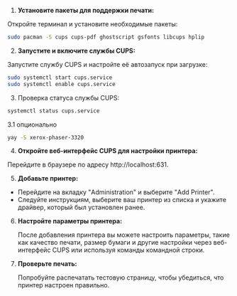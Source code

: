 

1. **Установите пакеты для поддержки печати:**

Откройте терминал и установите необходимые пакеты:

```bash
sudo pacman -S cups cups-pdf ghostscript gsfonts libcups hplip
```


2. **Запустите и включите службы CUPS:**

Запустите службу CUPS и настройте её автозапуск при загрузке:
```bash
sudo systemctl start cups.service
sudo systemctl enable cups.service
```

3. Проверка статуса службы CUPS:

```bash
systemctl status cups.service
```

3.1 опционально 
```bash
yay -S xerox-phaser-3320
```

4. **Откройте веб-интерфейс CUPS для настройки принтера:**

Перейдите в браузере по адресу http://localhost:631.

5. **Добавьте принтер:**

- Перейдите на вкладку "Administration" и выберите "Add Printer".
- Следуйте инструкциям, выберите ваш принтер из списка и укажите драйвер, который был установлен ранее.

6. **Настройте параметры принтера:**
    
    После добавления принтера вы можете настроить параметры, такие как качество печати, размер бумаги и другие настройки через веб-интерфейс CUPS или используя команды командной строки.
    

7. **Проверьте печать:**
    
    Попробуйте распечатать тестовую страницу, чтобы убедиться, что принтер настроен правильно.